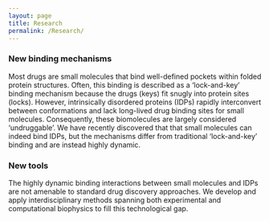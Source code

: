 ```yaml
---
layout: page
title: Research
permalink: /Research/
---
```


### New binding mechanisms 

Most drugs are small molecules that bind well-defined pockets within folded protein structures. Often, this binding is described as a ‘lock-and-key’ binding mechanism because the drugs (keys) fit snugly into protein sites (locks). However, intrinsically disordered proteins (IDPs) rapidly interconvert between conformations and lack long-lived drug binding sites for small molecules. Consequently, these biomolecules are largely considered ‘undruggable’. We have recently discovered that that small molecules can indeed bind IDPs, but the mechanisms differ from traditional ‘lock-and-key’ binding and are instead highly dynamic. 


### New tools

The highly dynamic binding interactions between small molecules and IDPs are not amenable to standard drug discovery approaches. We develop and apply interdisciplinary methods spanning both experimental and computational biophysics to fill this technological gap. 

